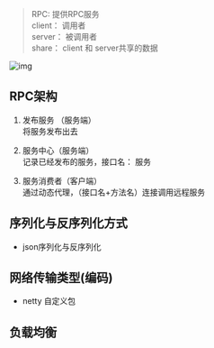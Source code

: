 > RPC: 提供RPC服务   
  client： 调用者   
  server： 被调用者  
  share： client 和 server共享的数据

![img](https://s3.51cto.com/oss/201906/17/fd5b5686336b0a1212398d8ea8fe6f66.jpg-wh_651x-s_3461264051.jpg)  

## RPC架构
1. 发布服务 （服务端）  
    将服务发布出去
    
2. 服务中心（服务端）  
    记录已经发布的服务，接口名： 服务
    
3. 服务消费者（客户端）  
    通过动态代理，（接口名+方法名）连接调用远程服务

## 序列化与反序列化方式
- json序列化与反序列化

## 网络传输类型(编码)
- netty 自定义包

## 负载均衡



